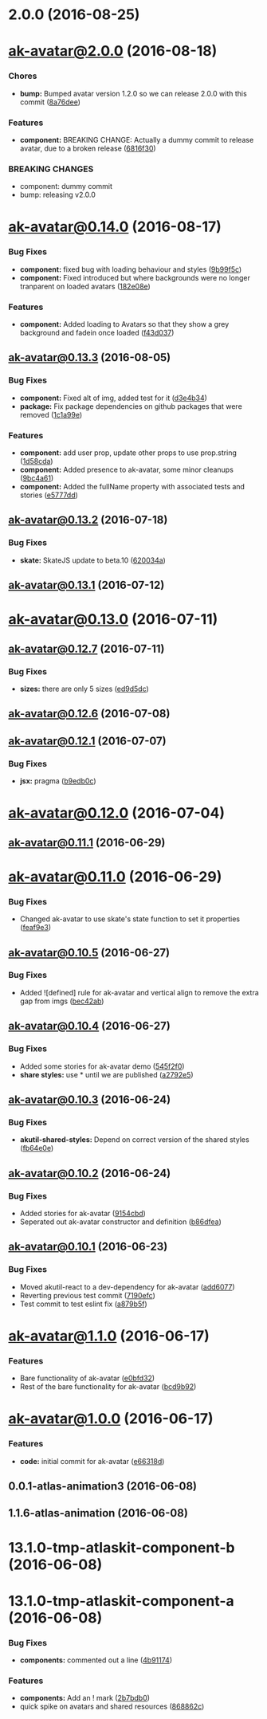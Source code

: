 <a name="2.0.0"></a>
# 2.0.0 (2016-08-25)



<a name="ak-avatar@2.0.0"></a>
# ak-avatar@2.0.0 (2016-08-18)


### Chores

* **bump:** Bumped avatar version 1.2.0 so we can release 2.0.0 with this commit ([8a76dee](https://bitbucket.org/atlassian/atlaskit/commits/8a76dee))


### Features

* **component:** BREAKING CHANGE: Actually a dummy commit to release avatar, due to a broken release ([6816f30](https://bitbucket.org/atlassian/atlaskit/commits/6816f30))


### BREAKING CHANGES

* component: dummy commit
* bump: releasing v2.0.0



<a name="ak-avatar@0.14.0"></a>
# ak-avatar@0.14.0 (2016-08-17)


### Bug Fixes

* **component:** fixed bug with loading behaviour and styles ([9b99f5c](https://bitbucket.org/atlassian/atlaskit/commits/9b99f5c))
* **component:** Fixed introduced but where backgrounds were no longer tranparent on loaded avatars ([182e08e](https://bitbucket.org/atlassian/atlaskit/commits/182e08e))


### Features

* **component:** Added loading to Avatars so that they show a grey background and fadein once loaded ([f43d037](https://bitbucket.org/atlassian/atlaskit/commits/f43d037))



<a name="ak-avatar@0.13.3"></a>
## ak-avatar@0.13.3 (2016-08-05)


### Bug Fixes

* **component:** Fixed alt of img, added test for it ([d3e4b34](https://bitbucket.org/atlassian/atlaskit/commits/d3e4b34))
* **package:** Fix package dependencies on github packages that were removed ([1c1a99e](https://bitbucket.org/atlassian/atlaskit/commits/1c1a99e))


### Features

* **component:** add user prop, update other props to use prop.string ([1d58cda](https://bitbucket.org/atlassian/atlaskit/commits/1d58cda))
* **component:** Added presence to ak-avatar, some minor cleanups ([9bc4a61](https://bitbucket.org/atlassian/atlaskit/commits/9bc4a61))
* **component:** Added the fullName property with associated tests and stories ([e5777dd](https://bitbucket.org/atlassian/atlaskit/commits/e5777dd))



<a name="ak-avatar@0.13.2"></a>
## ak-avatar@0.13.2 (2016-07-18)


### Bug Fixes

* **skate:** SkateJS update to beta.10 ([620034a](https://bitbucket.org/atlassian/atlaskit/commits/620034a))



<a name="ak-avatar@0.13.1"></a>
## ak-avatar@0.13.1 (2016-07-12)



<a name="ak-avatar@0.13.0"></a>
# ak-avatar@0.13.0 (2016-07-11)



<a name="ak-avatar@0.12.7"></a>
## ak-avatar@0.12.7 (2016-07-11)


### Bug Fixes

* **sizes:** there are only 5 sizes ([ed9d5dc](https://bitbucket.org/atlassian/atlaskit/commits/ed9d5dc))



<a name="ak-avatar@0.12.6"></a>
## ak-avatar@0.12.6 (2016-07-08)



<a name="ak-avatar@0.12.1"></a>
## ak-avatar@0.12.1 (2016-07-07)


### Bug Fixes

* **jsx:** pragma ([b9edb0c](https://bitbucket.org/atlassian/atlaskit/commits/b9edb0c))



<a name="ak-avatar@0.12.0"></a>
# ak-avatar@0.12.0 (2016-07-04)



<a name="ak-avatar@0.11.1"></a>
## ak-avatar@0.11.1 (2016-06-29)



<a name="ak-avatar@0.11.0"></a>
# ak-avatar@0.11.0 (2016-06-29)


### Bug Fixes

* Changed ak-avatar to use skate's state function to set it properties ([feaf9e3](https://bitbucket.org/atlassian/atlaskit/commits/feaf9e3))



<a name="ak-avatar@0.10.5"></a>
## ak-avatar@0.10.5 (2016-06-27)


### Bug Fixes

* Added ![defined] rule for ak-avatar and vertical align to remove the extra gap from imgs ([bec42ab](https://bitbucket.org/atlassian/atlaskit/commits/bec42ab))



<a name="ak-avatar@0.10.4"></a>
## ak-avatar@0.10.4 (2016-06-27)


### Bug Fixes

* Added some stories for ak-avatar demo ([545f2f0](https://bitbucket.org/atlassian/atlaskit/commits/545f2f0))
* **share styles:** use * until we are published ([a2792e5](https://bitbucket.org/atlassian/atlaskit/commits/a2792e5))



<a name="ak-avatar@0.10.3"></a>
## ak-avatar@0.10.3 (2016-06-24)


### Bug Fixes

* **akutil-shared-styles:** Depend on correct version of the shared styles ([fb64e0e](https://bitbucket.org/atlassian/atlaskit/commits/fb64e0e))



<a name="ak-avatar@0.10.2"></a>
## ak-avatar@0.10.2 (2016-06-24)


### Bug Fixes

* Added stories for ak-avatar ([9154cbd](https://bitbucket.org/atlassian/atlaskit/commits/9154cbd))
* Seperated out ak-avatar constructor and definition ([b86dfea](https://bitbucket.org/atlassian/atlaskit/commits/b86dfea))



<a name="ak-avatar@0.10.1"></a>
## ak-avatar@0.10.1 (2016-06-23)


### Bug Fixes

* Moved akutil-react to a dev-dependency for ak-avatar ([add6077](https://bitbucket.org/atlassian/atlaskit/commits/add6077))
* Reverting previous test commit ([7190efc](https://bitbucket.org/atlassian/atlaskit/commits/7190efc))
* Test commit to test eslint fix ([a879b5f](https://bitbucket.org/atlassian/atlaskit/commits/a879b5f))



<a name="ak-avatar@1.1.0"></a>
# ak-avatar@1.1.0 (2016-06-17)


### Features

* Bare functionality of ak-avatar ([e0bfd32](https://bitbucket.org/atlassian/atlaskit/commits/e0bfd32))
* Rest of the bare functionality for ak-avatar ([bcd9b92](https://bitbucket.org/atlassian/atlaskit/commits/bcd9b92))



<a name="ak-avatar@1.0.0"></a>
# ak-avatar@1.0.0 (2016-06-17)


### Features

* **code:** initial commit for ak-avatar ([e66318d](https://bitbucket.org/atlassian/atlaskit/commits/e66318d))



<a name="0.0.1-atlas-animation3"></a>
## 0.0.1-atlas-animation3 (2016-06-08)



<a name="1.1.6-atlas-animation"></a>
## 1.1.6-atlas-animation (2016-06-08)



<a name="13.1.0-tmp-atlaskit-component-b"></a>
# 13.1.0-tmp-atlaskit-component-b (2016-06-08)



<a name="13.1.0-tmp-atlaskit-component-a"></a>
# 13.1.0-tmp-atlaskit-component-a (2016-06-08)


### Bug Fixes

* **components:** commented out a line ([4b91174](https://bitbucket.org/atlassian/atlaskit/commits/4b91174))


### Features

* **components:** Add an ! mark ([2b7bdb0](https://bitbucket.org/atlassian/atlaskit/commits/2b7bdb0))
* quick spike on avatars and shared resources ([868862c](https://bitbucket.org/atlassian/atlaskit/commits/868862c))



